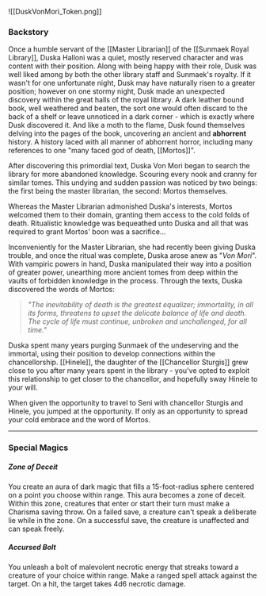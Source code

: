 ![[DuskVonMori_Token.png]]
### Backstory
Once a humble servant of the [[Master Librarian]] of the [[Sunmaek Royal Library]], Duska Halloni was a quiet, mostly reserved character and was content with their position. Along with being happy with their role, Dusk was well liked among by both the other library staff and Sunmaek's royalty. If it wasn't for  one unfortunate night, Dusk may have naturally risen to a greater position; however on one stormy night, Dusk made an unexpected discovery within the great halls of the royal library. A dark leather bound book, well weathered and beaten, the sort one would often discard to the back of a shelf or leave unnoticed in a dark corner - which is exactly where Dusk discovered it. And like a moth to the flame, Dusk found themselves delving into the pages of the book, uncovering an ancient and **abhorrent** history. A history laced with all manner of abhorrent horror, including many references to one "many faced god of death, [[Mortos]]".

After discovering this primordial text, Duska Von Mori began to search the library for more abandoned knowledge. Scouring every nook and cranny for similar tomes. This undying and sudden passion was noticed by two beings: the first being the master librarian, the second: Mortos themselves.

Whereas the Master Librarian admonished Duska's interests, Mortos welcomed them to their domain, granting them access to the cold folds of death. Ritualistic knowledge was bequeathed unto Duska and all that was required to grant Mortos' boon was a sacrifice...

Inconveniently for the Master Librarian, she had recently been giving Duska trouble, and once the ritual was complete, Duska arose anew as "*Von Mori*". With vampiric powers in hand, Duska manipulated their way into a position of greater power, unearthing more ancient tomes from deep within the vaults of forbidden knowledge in the process. Through the texts, Duska discovered the words of Mortos: 

>*"The inevitability of death is the greatest equalizer; immortality, in all its forms, threatens to upset the delicate balance of life and death. The cycle of life must continue, unbroken and unchallenged, for all time."*

Duska spent many years purging Sunmaek of the undeserving and the immortal, using their position to develop connections within the chancellorship. [[Hinele]], the daughter of the [[Chancellor Sturgis]] grew close to you after many years spent in the library - you've opted to exploit this relationship to get closer to the chancellor, and hopefully sway Hinele to your will.

When given the opportunity to travel to Seni with chancellor Sturgis and Hinele, you jumped at the opportunity. If only as an opportunity to spread your cold embrace and the word of Mortos.

---
### Special Magics

##### Zone of Deceit

You create an aura of dark magic that fills a 15-foot-radius sphere centered on a point you choose within range. This aura becomes a zone of deceit. Within this zone, creatures that enter or start their turn must make a Charisma saving throw. On a failed save, a creature can't speak a deliberate lie while in the zone. On a successful save, the creature is unaffected and can speak freely.

##### Accursed Bolt

You unleash a bolt of malevolent necrotic energy that streaks toward a creature of your choice within range. Make a ranged spell attack against the target. On a hit, the target takes 4d6 necrotic damage.